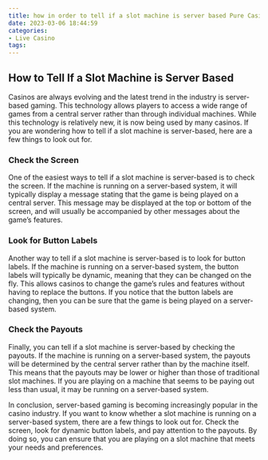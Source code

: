 ```yaml
---
title: how in order to tell if a slot machine is server based Pure Casino
date: 2023-03-06 18:44:59
categories:
- Live Casino
tags:
---
```



## How to Tell If a Slot Machine is Server Based

Casinos are always evolving and the latest trend in the industry is server-based gaming. This technology allows players to access a wide range of games from a central server rather than through individual machines. While this technology is relatively new, it is now being used by many casinos. If you are wondering how to tell if a slot machine is server-based, here are a few things to look out for.

### Check the Screen

One of the easiest ways to tell if a slot machine is server-based is to check the screen. If the machine is running on a server-based system, it will typically display a message stating that the game is being played on a central server. This message may be displayed at the top or bottom of the screen, and will usually be accompanied by other messages about the game’s features.

### Look for Button Labels

Another way to tell if a slot machine is server-based is to look for button labels. If the machine is running on a server-based system, the button labels will typically be dynamic, meaning that they can be changed on the fly. This allows casinos to change the game’s rules and features without having to replace the buttons. If you notice that the button labels are changing, then you can be sure that the game is being played on a server-based system.

### Check the Payouts

Finally, you can tell if a slot machine is server-based by checking the payouts. If the machine is running on a server-based system, the payouts will be determined by the central server rather than by the machine itself. This means that the payouts may be lower or higher than those of traditional slot machines. If you are playing on a machine that seems to be paying out less than usual, it may be running on a server-based system.

In conclusion, server-based gaming is becoming increasingly popular in the casino industry. If you want to know whether a slot machine is running on a server-based system, there are a few things to look out for. Check the screen, look for dynamic button labels, and pay attention to the payouts. By doing so, you can ensure that you are playing on a slot machine that meets your needs and preferences.
